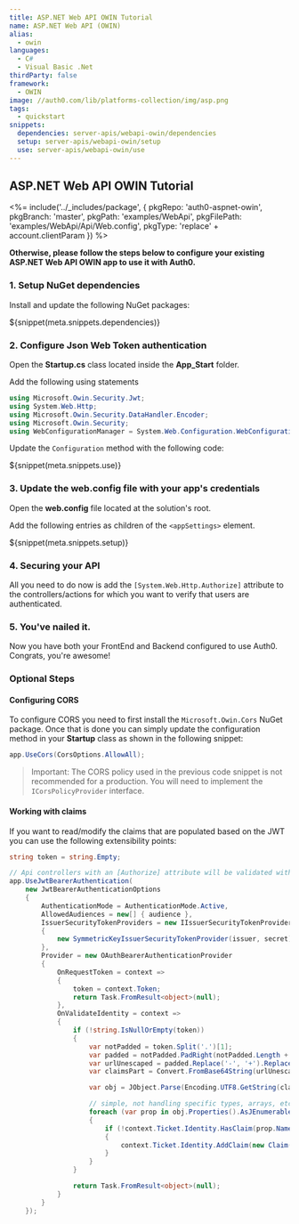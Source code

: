 ```yaml
---
title: ASP.NET Web API OWIN Tutorial
name: ASP.NET Web API (OWIN)
alias:
  - owin
languages:
  - C#
  - Visual Basic .Net
thirdParty: false
framework:
  - OWIN
image: //auth0.com/lib/platforms-collection/img/asp.png
tags:
  - quickstart
snippets:
  dependencies: server-apis/webapi-owin/dependencies
  setup: server-apis/webapi-owin/setup
  use: server-apis/webapi-owin/use
---
```


## ASP.NET Web API OWIN Tutorial

<%= include('../_includes/package', {
  pkgRepo: 'auth0-aspnet-owin',
  pkgBranch: 'master',
  pkgPath: 'examples/WebApi',
  pkgFilePath: 'examples/WebApi/Api/Web.config',
  pkgType: 'replace' + account.clientParam
}) %>

**Otherwise, please follow the steps below to configure your existing ASP.NET Web API OWIN app to use it with Auth0.**

### 1. Setup NuGet dependencies

Install and update the following NuGet packages:

${snippet(meta.snippets.dependencies)}

### 2. Configure Json Web Token authentication

Open the **Startup.cs** class located inside the **App_Start** folder.

Add the following using statements
```cs
using Microsoft.Owin.Security.Jwt;
using System.Web.Http;
using Microsoft.Owin.Security.DataHandler.Encoder;
using Microsoft.Owin.Security;
using WebConfigurationManager = System.Web.Configuration.WebConfigurationManager;
```

Update the `Configuration` method with the following code:

${snippet(meta.snippets.use)}

### 3. Update the web.config file with your app's credentials
Open the **web.config** file located at the solution's root.

Add the following entries as children of the `<appSettings>` element.

${snippet(meta.snippets.setup)}

### 4. Securing your API
All you need to do now is add the `[System.Web.Http.Authorize]` attribute to the controllers/actions for which you want to verify that users are authenticated.

### 5. You've nailed it.

Now you have both your FrontEnd and Backend configured to use Auth0. Congrats, you're awesome!

### Optional Steps
#### Configuring CORS

To configure CORS you need to first install the `Microsoft.Owin.Cors` NuGet package. Once that is done you can simply update the configuration method in your **Startup** class as shown in the following snippet:
```cs
app.UseCors(CorsOptions.AllowAll);
```

> Important: The CORS policy used in the previous code snippet is not recommended for a production. You will need to implement the `ICorsPolicyProvider` interface.

#### Working with claims
If you want to read/modify the claims that are populated based on the JWT you can use the following extensibility points:
```cs
string token = string.Empty;

// Api controllers with an [Authorize] attribute will be validated with JWT
app.UseJwtBearerAuthentication(
    new JwtBearerAuthenticationOptions
    {
        AuthenticationMode = AuthenticationMode.Active,
        AllowedAudiences = new[] { audience },
        IssuerSecurityTokenProviders = new IIssuerSecurityTokenProvider[]
        {
            new SymmetricKeyIssuerSecurityTokenProvider(issuer, secret)
        },
        Provider = new OAuthBearerAuthenticationProvider
        {
            OnRequestToken = context =>
            {
                token = context.Token;
                return Task.FromResult<object>(null);
            },
            OnValidateIdentity = context =>
            {
                if (!string.IsNullOrEmpty(token))
                {
                    var notPadded = token.Split('.')[1];
                    var padded = notPadded.PadRight(notPadded.Length + (4 - notPadded.Length % 4) % 4, '=');
                    var urlUnescaped = padded.Replace('-', '+').Replace('_', '/');
                    var claimsPart = Convert.FromBase64String(urlUnescaped);

                    var obj = JObject.Parse(Encoding.UTF8.GetString(claimsPart, 0, claimsPart.Length));

                    // simple, not handling specific types, arrays, etc.
                    foreach (var prop in obj.Properties().AsJEnumerable())
                    {
                        if (!context.Ticket.Identity.HasClaim(prop.Name, prop.Value.Value<string>()))
                        {
                            context.Ticket.Identity.AddClaim(new Claim(prop.Name, prop.Value.Value<string>()));
                        }
                    }
                }

                return Task.FromResult<object>(null);
            }
        }
    });
```
